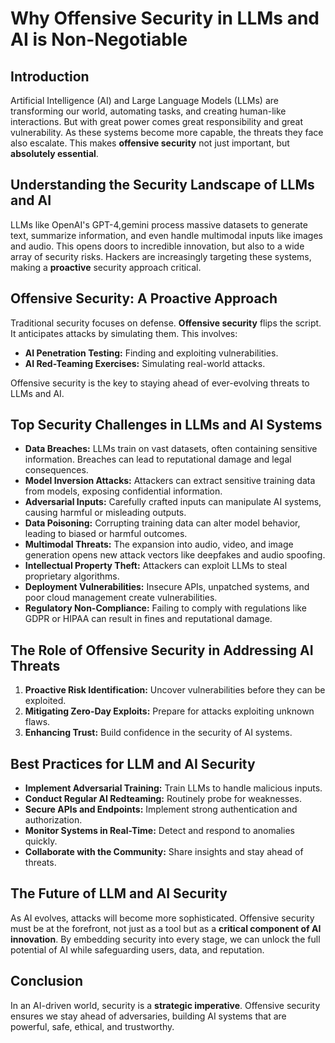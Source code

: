 # Why Offensive Security in LLMs and AI is Non-Negotiable

## Introduction

Artificial Intelligence (AI) and Large Language Models (LLMs) are transforming our world, automating tasks, and creating human-like interactions. But with great power comes great responsibility and great vulnerability. As these systems become more capable, the threats they face also escalate. This makes **offensive security** not just important, but **absolutely essential**.

## Understanding the Security Landscape of LLMs and AI

LLMs like OpenAI's GPT-4,gemini process massive datasets to generate text, summarize information, and even handle multimodal inputs like images and audio. This opens doors to incredible innovation, but also to a wide array of security risks. Hackers are increasingly targeting these systems, making a **proactive** security approach critical.

## Offensive Security: A Proactive Approach

Traditional security focuses on defense. **Offensive security** flips the script. It anticipates attacks by simulating them. This involves:

*   **AI Penetration Testing:** Finding and exploiting vulnerabilities.
*   **AI Red-Teaming Exercises:** Simulating real-world attacks.

Offensive security is the key to staying ahead of ever-evolving threats to LLMs and AI.

## Top Security Challenges in LLMs and AI Systems

*   **Data Breaches:** LLMs train on vast datasets, often containing sensitive information. Breaches can lead to reputational damage and legal consequences.
*   **Model Inversion Attacks:** Attackers can extract sensitive training data from models, exposing confidential information.
*   **Adversarial Inputs:** Carefully crafted inputs can manipulate AI systems, causing harmful or misleading outputs.
*   **Data Poisoning:** Corrupting training data can alter model behavior, leading to biased or harmful outcomes.
*   **Multimodal Threats:** The expansion into audio, video, and image generation opens new attack vectors like deepfakes and audio spoofing.
*   **Intellectual Property Theft:** Attackers can exploit LLMs to steal proprietary algorithms.
*   **Deployment Vulnerabilities:** Insecure APIs, unpatched systems, and poor cloud management create vulnerabilities.
*   **Regulatory Non-Compliance:** Failing to comply with regulations like GDPR or HIPAA can result in fines and reputational damage.

## The Role of Offensive Security in Addressing AI Threats

1. **Proactive Risk Identification:** Uncover vulnerabilities before they can be exploited.
2. **Mitigating Zero-Day Exploits:** Prepare for attacks exploiting unknown flaws.
3. **Enhancing Trust:** Build confidence in the security of AI systems.

## Best Practices for LLM and AI Security

*   **Implement Adversarial Training:** Train LLMs to handle malicious inputs.
*   **Conduct Regular AI Redteaming:** Routinely probe for weaknesses.
*   **Secure APIs and Endpoints:** Implement strong authentication and authorization.
*   **Monitor Systems in Real-Time:** Detect and respond to anomalies quickly.
*   **Collaborate with the Community:** Share insights and stay ahead of threats.

## The Future of LLM and AI Security

As AI evolves, attacks will become more sophisticated. Offensive security must be at the forefront, not just as a tool but as a **critical component of AI innovation**. By embedding security into every stage, we can unlock the full potential of AI while safeguarding users, data, and reputation.

## Conclusion

In an AI-driven world, security is a **strategic imperative**. Offensive security ensures we stay ahead of adversaries, building AI systems that are powerful, safe, ethical, and trustworthy.
